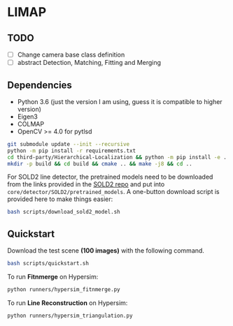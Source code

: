 # LIMAP 

## TODO

* [ ] Change camera base class definition
* [ ] abstract Detection, Matching, Fitting and Merging 

## Dependencies
* Python 3.6 (just the version I am using, guess it is compatible to higher version)
* Eigen3
* COLMAP
* OpenCV >= 4.0 for pytlsd

```bash
git submodule update --init --recursive
python -m pip install -r requirements.txt
cd third-party/Hierarchical-Localization && python -m pip install -e . && cd ../..
mkdir -p build && cd build && cmake .. && make -j8 && cd ..
```

For SOLD2 line detector, the pretrained models need to be downloaded from the links provided in the [SOLD2 repo](https://github.com/cvg/SOLD2) and put into `core/detector/SOLD2/pretrained_models`. A one-button download script is provided here to make things easier:
```bash
bash scripts/download_sold2_model.sh
```

## Quickstart

Download the test scene **(100 images)** with the following command.
```bash
bash scripts/quickstart.sh
```

To run **Fitnmerge** on Hypersim:
```bash
python runners/hypersim_fitnmerge.py
```

To run **Line Reconstruction** on Hypersim:
```bash
python runners/hypersim_triangulation.py
```
